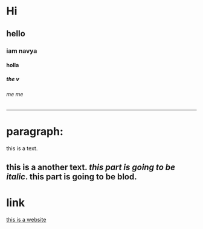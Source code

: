 # Hi 
## hello
### iam navya
#### holla
##### the v
###### me me
 --------
 # paragraph:
 
 this is a text.
 
 this is a another text. *this part is going to be italic*.  **this part is going to be blod**.
------------
# link 
[this is a website](https://ubuntu.com/download/desktop)

